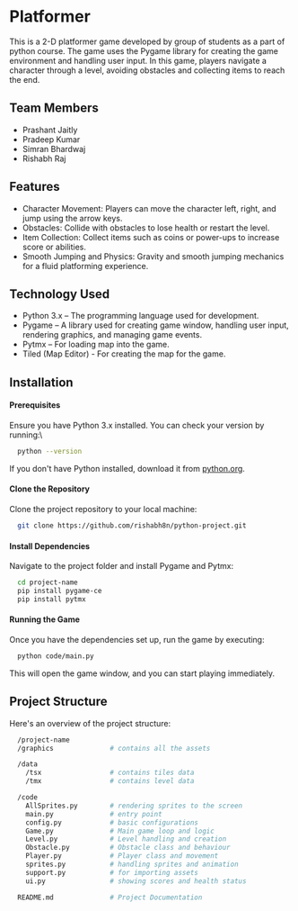 # Platformer

This is a 2-D platformer game developed by group of students as a part of python course. The game uses the Pygame library for creating the game environment and handling user input. In this game, players navigate a character through a level, avoiding obstacles and collecting items to reach the end.

## Team Members

- Prashant Jaitly
- Pradeep Kumar
- Simran Bhardwaj
- Rishabh Raj

## Features

- Character Movement: Players can move the character left, right, and jump using the arrow keys.
- Obstacles: Collide with obstacles to lose health or restart the level.
- Item Collection: Collect items such as coins or power-ups to increase score or abilities.
- Smooth Jumping and Physics: Gravity and smooth jumping mechanics for a fluid platforming experience.

## Technology Used

- Python 3.x – The programming language used for development.
- Pygame – A library used for creating game window, handling user input, rendering graphics, and managing game events.
- Pytmx – For loading map into the game.
- Tiled (Map Editor) - For creating the map for the game.

## Installation

#### Prerequisites

Ensure you have Python 3.x installed. You can check your version by running:\

```bash
  python --version
```

If you don't have Python installed, download it from [python.org](https://www.python.org).

#### Clone the Repository

Clone the project repository to your local machine:

```bash
  git clone https://github.com/rishabh8n/python-project.git
```

#### Install Dependencies

Navigate to the project folder and install Pygame and Pytmx:

```bash
  cd project-name
  pip install pygame-ce
  pip install pytmx
```

#### Running the Game

Once you have the dependencies set up, run the game by executing:

```bash
  python code/main.py
```

This will open the game window, and you can start playing immediately.

## Project Structure

Here's an overview of the project structure:

```bash
  /project-name
  /graphics              # contains all the assets

  /data
    /tsx                 # contains tiles data
    /tmx                 # contains level data

  /code
    AllSprites.py        # rendering sprites to the screen
    main.py              # entry point
    config.py            # basic configurations
    Game.py              # Main game loop and logic
    Level.py             # Level handling and creation
    Obstacle.py          # Obstacle class and behaviour
    Player.py            # Player class and movement
    sprites.py           # handling sprites and animation
    support.py           # for importing assets
    ui.py                # showing scores and health status

  README.md              # Project Documentation
```
